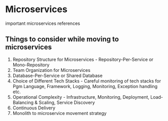 # Microservices
important microservices references

## Things to consider while moving to microservices

1. Repository Structure for Microservices - Repository-Per-Service or Mono-Repository
2. Team Organization for Microservices
3. Database-Per-Service or Shared Database
4. Choice of Different Tech Stacks - Careful monitoring of tech stacks for Pgm Language, Framework, Logging, Monitoring, Exception handling etc.
5. Operational Complexity - Infrastructure, Monitoring, Deployment, Load-Balancing & Scaling, Service Discovery
6. Continuous Delivery
7. Monolith to microservice movement strategy
